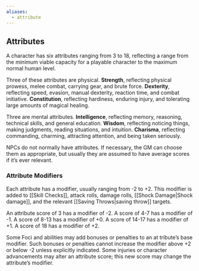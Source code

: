 ```yaml
---
aliases:
  - attribute
---
```

## Attributes
A character has six attributes ranging from 3 to 18, reflecting a range from the minimum viable capacity for a playable character to the maximum normal human level. 

Three of these attributes are physical. 
**Strength**, reflecting physical prowess, melee combat, carrying gear, and brute force. 
**Dexterity**, reflecting speed, evasion, manual dexterity, reaction time, and combat initiative. **Constitution**, reflecting hardiness, enduring injury, and tolerating large amounts of magical healing. 

Three are mental attributes. 
**Intelligence**, reflecting memory, reasoning, technical skills, and general education. 
**Wisdom**, reflecting noticing things, making judgments, reading situations, and intuition. 
**Charisma**, reflecting commanding, charming, attracting attention, and being taken seriously. 

NPCs do not normally have attributes. If necessary, the GM can choose them as appropriate, but usually they are assumed to have average scores if it’s ever relevant.
### Attribute Modifiers
Each attribute has a modifier, usually ranging from -2 to +2. This modifier is added to [[Skill Checks]], attack rolls, damage rolls, [[Shock Damage|Shock damage]], and the relevant [[Saving Throws|saving throw]] targets. 

An attribute score of 3 has a modifier of -2. A score of 4-7 has a modifier of -1. A score of 8-13 has a modifier of +0. A score of 14-17 has a modifier of +1. A score of 18 has a modifier of +2. 

Some Foci and abilities may add bonuses or penalties to an at tribute’s base modifier. Such bonuses or penalties cannot increase the modifier above +2 or below -2 unless explicitly indicated. Some injuries or character advancements may alter an attribute score; this new score may change the attribute’s modifier.